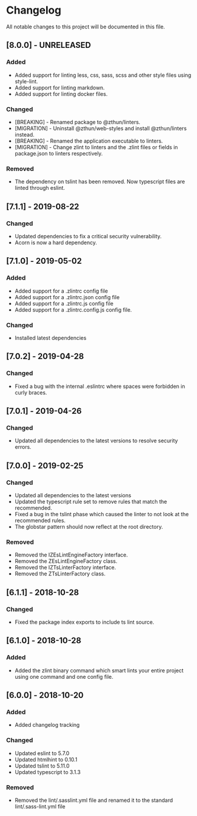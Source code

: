# Changelog

All notable changes to this project will be documented in this file.

## [8.0.0] - UNRELEASED

### Added

- Added support for linting less, css, sass, scss and other style files using style-lint.
- Added support for linting markdown.
- Added support for linting docker files.

### Changed

- [BREAKING] - Renamed package to @zthun/linters.
- [MIGRATION] - Uninstall @zthun/web-styles and install @zthun/linters instead.
- [BREAKING] - Renamed the application executable to linters.
- [MIGRATION] - Change zlint to linters and the .zlint files or fields in package.json to linters respectively.

### Removed

- The dependency on tslint has been removed. Now typescript files are linted through eslint.

## [7.1.1] - 2019-08-22

### Changed

- Updated dependencies to fix a critical security vulnerability.
- Acorn is now a hard dependency.

## [7.1.0] - 2019-05-02

### Added

- Added support for a .zlintrc config file
- Added support for a .zlintrc.json config file
- Added support for a .zlintrc.js config file
- Added support for a .zlintrc.config.js config file.

### Changed

- Installed latest dependencies

## [7.0.2] - 2019-04-28

### Changed

- Fixed a bug with the internal .eslintrc where spaces were forbidden in curly braces.

## [7.0.1] - 2019-04-26

### Changed

- Updated all dependencies to the latest versions to resolve security errors.

## [7.0.0] - 2019-02-25

### Changed

- Updated all dependencies to the latest versions
- Updated the typescript rule set to remove rules that match the recommended.
- Fixed a bug in the tslint phase which caused the linter to not look at the recommended rules.
- The globstar pattern should now reflect at the root directory.

### Removed

- Removed the IZEsLintEngineFactory interface.
- Removed the ZEsLintEngineFactory class.
- Removed the IZTsLinterFactory interface.
- Removed the ZTsLinterFactory class.

## [6.1.1] - 2018-10-28

### Changed

- Fixed the package index exports to include ts lint source.

## [6.1.0] - 2018-10-28

### Added

- Added the zlint binary command which smart lints your entire project using one command and one config file.

## [6.0.0] - 2018-10-20

### Added

- Added changelog tracking

### Changed

- Updated eslint to 5.7.0
- Updated htmlhint to 0.10.1
- Updated tslint to 5.11.0
- Updated typescript to 3.1.3

### Removed

- Removed the lint/.sasslint.yml file and renamed it to the standard lint/.sass-lint.yml file
